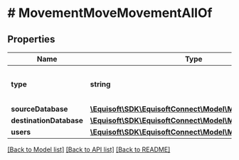 # # MovementMoveMovementAllOf

## Properties

Name | Type | Description | Notes
------------ | ------------- | ------------- | -------------
**type** | **string** |  | [optional] [default to 'MOVE']
**sourceDatabase** | [**\Equisoft\SDK\EquisoftConnect\Model\MovementDatabase**](MovementDatabase.md) |  | [optional] 
**destinationDatabase** | [**\Equisoft\SDK\EquisoftConnect\Model\MovementDatabase**](MovementDatabase.md) |  | [optional] 
**users** | [**\Equisoft\SDK\EquisoftConnect\Model\MovementUser[]**](MovementUser.md) |  | [optional] 

[[Back to Model list]](../../README.md#documentation-for-models) [[Back to API list]](../../README.md#documentation-for-api-endpoints) [[Back to README]](../../README.md)


